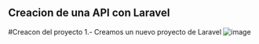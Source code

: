 ## Creacion de una API con Laravel
#Creacon del proyecto
1.- Creamos un nuevo proyecto de Laravel
![image](https://github.com/user-attachments/assets/d4025963-0adc-4280-8bc7-522ca1de45e2)



